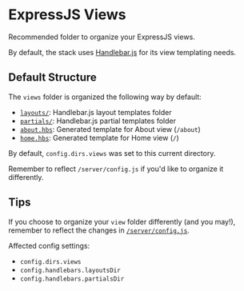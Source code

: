 # ExpressJS Views

Recommended folder to organize your ExpressJS views.

By default, the stack uses [Handlebar.js](https://github.com/wycats/handlebars.js/) for its view templating needs.

## Default Structure

The ```views``` folder is organized the following way by default:

* [```layouts/```](layouts/): Handlebar.js layout templates folder
* [```partials/```](partials/): Handlebar.js partial templates folder
* [```about.hbs```](about.hbs): Generated template for About view (```/about```)
* [```home.hbs```](home.hbs): Generated template for Home view (```/```)


By default, ```config.dirs.views``` was set to this current directory.

Remember to reflect ```/server/config.js``` if you'd like to organize it differently.

## Tips
If you choose to organize your ```view``` folder differently (and you may!), 
remember to reflect the changes in [```/server/config.js```](../config.js).

Affected config settings:

* ```config.dirs.views```
* ```config.handlebars.layoutsDir```
* ```config.handlebars.partialsDir```

